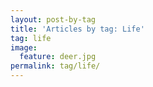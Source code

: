 ```yaml
---
layout: post-by-tag
title: 'Articles by tag: Life'
tag: life
image:
  feature: deer.jpg
permalink: tag/life/
---
```

